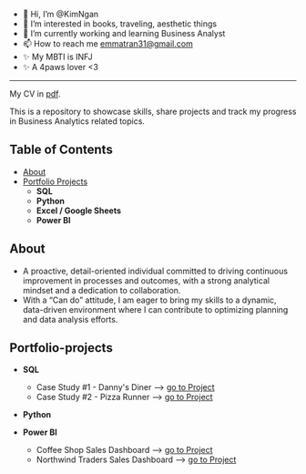 - 👋 Hi, I’m @KimNgan
- 👀 I’m interested in books, traveling, aesthetic things
- 🌱 I’m currently working and learning Business Analyst
- 📫 How to reach me emmatran31@gmail.com
- ✨ My MBTI is INFJ
- ✨ A 4paws lover <3
-----------

My CV in [pdf](https://github.com/Kimngantr-da/My-CV/blob/main/Tran%20Thi%20Kim%20NGAN-%20CV.pdf).

This is a repository to showcase skills, share projects and track my progress in Business Analytics related topics.

## Table of Contents

- [About](#About)
- [Portfolio Projects](#portfolio-projects)
   - **SQL**
   - **Python**
   - **Excel / Google Sheets**
   - **Power BI** 

## About
- A proactive, detail-oriented individual committed to driving continuous improvement in processes and outcomes,
  with a strong analytical mindset and a dedication to collaboration. 
- With a “Can do” attitude, I am eager to bring my skills to a dynamic, data-driven environment
  where I can contribute to optimizing planning and data analysis efforts.

## Portfolio-projects
- **SQL**
    - Case Study #1 - Danny's Diner --> [go to Project](https://github.com/Kimngantr-da/Danny-s-Diner/blob/main/README.md)
    - Case Study #2 - Pizza Runner --> [go to Project](https://github.com/Kimngantr-da/Pizza_Runner/blob/main/README.md)
- **Python**

- **Power BI**
   - Coffee Shop Sales Dashboard --> [go to Project](https://github.com/Kimngantr-da/Coffee_Shop_Sales_Dashborad/blob/main/README.md)
   - Northwind Traders Sales Dashboard --> [go to Project](https://github.com/Kimngantr-da/Northwind-Traders-Sales-Dashboard/edit/main/README.md)
